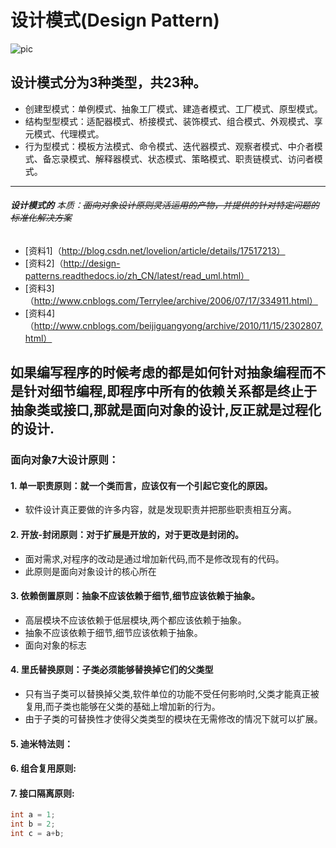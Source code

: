 # 设计模式(Design Pattern) 
![pic](https://raw.githubusercontent.com/linux-downey/bloc_test/master/picture/Makedown/Makedown.png)  

##  设计模式分为3种类型，共23种。
+   创建型模式：单例模式、抽象工厂模式、建造者模式、工厂模式、原型模式。
+   结构型型模式：适配器模式、桥接模式、装饰模式、组合模式、外观模式、享元模式、代理模式。
+   行为型模式：模板方法模式、命令模式、迭代器模式、观察者模式、中介者模式、备忘录模式、解释器模式、状态模式、策略模式、职责链模式、访问者模式。
---

######  **设计模式的** *本质*：~~面向对象设计原则灵活运用的产物，并提供的针对特定问题的标准化解决方案~~ 
+   [资料1]（http://blog.csdn.net/lovelion/article/details/17517213）
+   [资料2]（http://design-patterns.readthedocs.io/zh_CN/latest/read_uml.html）
+   [资料3]（http://www.cnblogs.com/Terrylee/archive/2006/07/17/334911.html）
+   [资料4]（http://www.cnblogs.com/beijiguangyong/archive/2010/11/15/2302807.html）

## 如果编写程序的时候考虑的都是如何针对抽象编程而不是针对细节编程,即程序中所有的依赖关系都是终止于抽象类或接口,那就是面向对象的设计,反正就是过程化的设计.
### 面向对象7大设计原则：

#### 1.  单一职责原则：就一个类而言，应该仅有一个引起它变化的原因。
+   软件设计真正要做的许多内容，就是发现职责并把那些职责相互分离。
#### 2.  开放-封闭原则：对于扩展是开放的，对于更改是封闭的。
+   面对需求,对程序的改动是通过增加新代码,而不是修改现有的代码。
+   此原则是面向对象设计的核心所在
#### 3.  依赖倒置原则：抽象不应该依赖于细节,细节应该依赖于抽象。
+   高层模块不应该依赖于低层模块,两个都应该依赖于抽象。
+   抽象不应该依赖于细节,细节应该依赖于抽象。
+   面向对象的标志
#### 4.  里氏替换原则：子类必须能够替换掉它们的父类型
+   只有当子类可以替换掉父类,软件单位的功能不受任何影响时,父类才能真正被复用,而子类也能够在父类的基础上增加新的行为。
+   由于子类的可替换性才使得父类类型的模块在无需修改的情况下就可以扩展。
#### 5.  迪米特法则：
#### 6.  组合复用原则:
#### 7.  接口隔离原则:

``` C# 代码引用
int a = 1;
int b = 2;
int c = a+b;
```